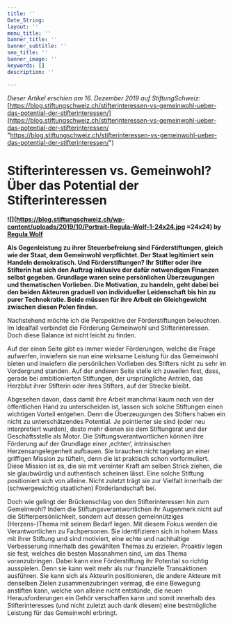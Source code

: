 ```yaml
---
title: ''
Date_String: 
layout: ''
menu_title: ''
banner_title: ''
banner_subtitle: ''
seo_title: ''
banner_image: ''
keywords: []
description: ''

---
```

_Dieser Artikel erschien am 16. Dezember 2019 auf StiftungSchweiz:_ [https://blog.stiftungschweiz.ch/stifterinteressen-vs-gemeinwohl-ueber-das-potential-der-stifterinteressen/](https://blog.stiftungschweiz.ch/stifterinteressen-vs-gemeinwohl-ueber-das-potential-der-stifterinteressen/ "https://blog.stiftungschweiz.ch/stifterinteressen-vs-gemeinwohl-ueber-das-potential-der-stifterinteressen/")

# Stifterinteressen vs. Gemeinwohl? Über das Potential der Stifterinteressen

**![](https://blog.stiftungschweiz.ch/wp-content/uploads/2019/10/Portrait-Regula-Wolf-1-24x24.jpg =24x24) by** [**Regula Wolf**](https://blog.stiftungschweiz.ch/author/regula-wolf/)

**Als Gegenleistung zu ihrer Steuerbefreiung sind Förderstiftungen, gleich wie der Staat, dem Gemeinwohl verpflichtet. Der Staat legitimiert sein Handeln demokratisch. Und Förderstiftungen? Ihr Stifter oder ihre Stifterin hat sich den Auftrag inklusive der dafür notwendigen Finanzen selbst gegeben. Grundlage waren seine persönlichen Überzeugungen und thematischen Vorlieben. Die Motivation, zu handeln, geht dabei bei den beiden Akteuren graduell von individueller Leidenschaft bis hin zu purer Technokratie. Beide müssen für ihre Arbeit ein Gleichgewicht zwischen diesen Polen finden.**

Nachstehend möchte ich die Perspektive der Förderstiftungen beleuchten. Im Idealfall verbindet die Förderung Gemeinwohl und Stifterinteressen. Doch diese Balance ist nicht leicht zu finden.

Auf der einen Seite gibt es immer wieder Förderungen, welche die Frage aufwerfen, inwiefern sie nun eine wirksame Leistung für das Gemeinwohl bieten und inwiefern die persönlichen Vorlieben des Stifters nicht zu sehr im Vordergrund standen. Auf der anderen Seite stelle ich zuweilen fest, dass, gerade bei ambitionierten Stiftungen, der ursprüngliche Antrieb, das Herzblut ihrer Stifterin oder ihres Stifters, auf der Strecke bleibt.

Abgesehen davon, dass damit ihre Arbeit manchmal kaum noch von der öffentlichen Hand zu unterscheiden ist, lassen sich solche Stiftungen einen wichtigen Vorteil entgehen. Denn die Überzeugungen des Stifters haben ein nicht zu unterschätzendes Potential. Je pointierter sie sind (oder neu interpretiert wurden), desto mehr dienen sie dem Stiftungsrat und der Geschäftsstelle als Motor. Die Stiftungsverantwortlichen können ihre Förderung auf der Grundlage einer ‚echten‘, intrinsischen Herzensangelegenheit aufbauen. Sie brauchen nicht tagelang an einer griffigen Mission zu tüfteln, denn die ist praktisch schon vorformuliert. Diese Mission ist es, die sie mit vereinter Kraft am selben Strick ziehen, die sie glaubwürdig und authentisch scheinen lässt. Eine solche Stiftung positioniert sich von alleine. Nicht zuletzt trägt sie zur Vielfalt innerhalb der (schwergewichtig staatlichen) Förderlandschaft bei.

Doch wie gelingt der Brückenschlag von den Stifterinteressen hin zum Gemeinwohl? Indem die Stiftungsverantwortlichen ihr Augenmerk nicht auf die Stifterpersönlichkeit, sondern auf dessen gemeinnütziges (Herzens-)Thema mit seinem Bedarf legen. Mit diesem Fokus werden die Verantwortlichen zu Fachpersonen. Sie identifizieren sich in hohem Mass mit ihrer Stiftung und sind motiviert, eine echte und nachhaltige Verbesserung innerhalb des gewählten Themas zu erzielen. Proaktiv legen sie fest, welches die besten Massnahmen sind, um das Thema voranzubringen. Dabei kann eine Förderstiftung ihr Potential so richtig ausspielen. Denn sie kann weit mehr als nur finanzielle Transaktionen ausführen. Sie kann sich als Akteurin positionieren, die andere Akteure mit denselben Zielen zusammenzubringen vermag, die eine Bewegung anstiften kann, welche von alleine nicht entstünde, die neuen Herausforderungen ein Gehör verschaffen kann und somit innerhalb des Stifterinteresses (und nicht zuletzt auch dank diesem) eine bestmögliche Leistung für das Gemeinwohl erbringt.